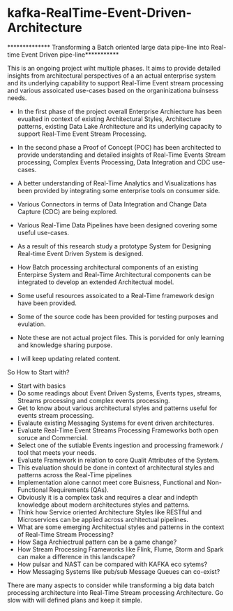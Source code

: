 # kafka-RealTime-Event-Driven-Architecture


************** Transforming a Batch oriented large data pipe-line into Real-time Event Driven pipe-line***********


This is an ongoing project wiht multiple phases. It aims to provide detailed insights from architectural perspectives of a an actual enterprise system and its underlying capability to support Real-Time Event stream processing and various assoicated use-cases based on the organinizationa buinsess needs. 

- In the first phase of the project overall Enterprise Archiecture has been evualted in context of existing Architectural Styles, Architecture patterns, existing Data Lake Architecture and its underlying capacity to support Real-Time Event Stream Processing.


- In the second phase a Proof of Concept (POC) has been architected to provide understanding and detailed insights of Real-Time Events Stream processing, Complex Events Processing, Data Integration and CDC use-cases. 
- A better understanding of Real-Time Analytics and Visualizations has been provided by integrating some enterprise tools on consumer side. 
 - Various Connectors in terms of Data Integration and Change Data Capture (CDC) are being explored.
- Various Real-Time Data Pipelines have been designed covering some useful use-cases. 

 - As a result of this research study a prototype System for Designing Real-time Event Driven System is designed. 
 
 - How Batch processing architectural components of an existing Enterpirse System and Real-Time Architectural components can be integrated to develop an extended Architectual model. 

  - Some useful resources assoicated to a Real-Time framework design have been provided. 
 - Some of the source code has been provided for testing purposes and evulation. 
 - Note these are not actual project files. This is porvided for only learning and knowledge sharing purpose.
 - I will keep updating related content. 
 
 
 So How to Start with?
 - Start with basics 
 - Do some readings about Event Driven Systems, Events types, streams, Streams processing and complex events processing.
 - Get to know about various architectural styles and patterns useful for events stream processing.
  - Evalaute existing Messaging Systems for event driven architectures.
   - Evaluate Real-Time Event Streams Processing Frameworks both open soruce and Commercial. 
   - Select one of the sutiable Events ingestion and processing framework / tool that meets your needs. 
   - Evaluate Framework in relation to core Qualit Attributes of the System.
   - This evaluation should be done in context of architectural styles and patterns across the Real-Time pipelines
   - Implementation alone cannot meet core Buisness, Functional and Non-Functional Requirements (QAs). 
   - Obviously it is a complex task and requires a clear and indepth knowledge about modern architectures styles and patterns. 
   - Think how Service oriented Architecture Styles like RESTful and Microservices can be applied across architectual pipelines. 
   - What are some emerging Architectual styles and patterns in the context of Real-Time Stream Processing?
   - How Saga Archiectrual pattern can be a game change? 
   - How Stream Processing Frameworks like Flink, Flume, Storm and Spark can make a difference in this landscape?
   - How pulsar and NAST can be compared with KAFKA eco sytems?
   - How Messaging Systems like pub/sub Message Queues can co-exist?
   

There are many aspects to consider while transforming a big data batch processing architecture into Real-Time Stream processing Architecture. Go slow with will defined plans and keep it simple. 

